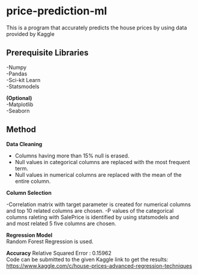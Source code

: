 # price-prediction-ml
This is a program that accurately predicts the house prices by using data provided by Kaggle

## Prerequisite Libraries
-Numpy <br/>
-Pandas <br/>
-Sci-kit Learn <br/>
-Statsmodels

**(Optional)** <br/>
-Matplotlib <br/>
-Seaborn

## Method

**Data Cleaning** 

- Columns having more than 15% null is erased. <br/>
- Null values in categorical columns are replaced with the most frequent term. <br/>
- Null values in numerical columns are replaced with the mean of the entire column.

**Column Selection**

-Correlation matrix with target parameter is created for numerical columns and top 10 related columns are chosen.
-P values of the categorical columns raleting with SalePrice is identified by using statsmodels and <br/>
and most related 5 five columns are chosen.

**Regression Model** <br/>
Random Forest Regression is used.

**Accuracy**
Relative Squared Error : 0.15962 <br/>
Code can be submitted to the given Kaggle link to get the results: https://www.kaggle.com/c/house-prices-advanced-regression-techniques


